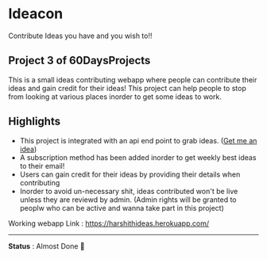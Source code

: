 # Ideacon
Contribute Ideas you have and you wish to!!

## Project 3 of 60DaysProjects

This is a small ideas contributing webapp where people can contribute their ideas and gain credit for their ideas! This project can help people to stop from looking at various places inorder to get some ideas to work.

## Highlights
* This project is integrated with an api end point to grab ideas. ([Get me an idea](https://harshithideas.herokuapp.com/ideaconapi/idea))
* A subscription method has been added inorder to get weekly best ideas to their email!
* Users can gain credit for their ideas by providing their details when contributing
* Inorder to avoid un-necessary shit, ideas contributed won't be live unless they are reviewd by admin. (Admin rights will be granted to peoplw who can be active and wanna take part in this project)


Working webapp Link : https://harshithideas.herokuapp.com/

<hr>

**Status** : Almost Done 👐 



